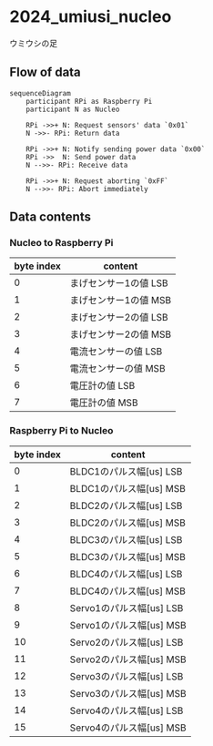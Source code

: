 # 2024_umiusi_nucleo

ウミウシの足

## Flow of data

```mermaid
sequenceDiagram
    participant RPi as Raspberry Pi
    participant N as Nucleo

    RPi ->>+ N: Request sensors' data `0x01`
    N ->>- RPi: Return data

    RPi ->>+ N: Notify sending power data `0x00`
    RPi ->>  N: Send power data
    N -->>- RPi: Receive data

    RPi ->>+ N: Request aborting `0xFF`
    N -->>- RPi: Abort immediately
```

## Data contents

### Nucleo to Raspberry Pi

byte index | content
---------- | -------
0 | まげセンサー1の値 LSB
1 | まげセンサー1の値 MSB
2 | まげセンサー2の値 LSB
3 | まげセンサー2の値 MSB
4 | 電流センサーの値 LSB
5 | 電流センサーの値 MSB
6 | 電圧計の値 LSB
7 | 電圧計の値 MSB

### Raspberry Pi to Nucleo

byte index | content
---------- | -------
0 | BLDC1のパルス幅[us] LSB
1 | BLDC1のパルス幅[us] MSB
2 | BLDC2のパルス幅[us] LSB
3 | BLDC2のパルス幅[us] MSB
4 | BLDC3のパルス幅[us] LSB
5 | BLDC3のパルス幅[us] MSB
6 | BLDC4のパルス幅[us] LSB
7 | BLDC4のパルス幅[us] MSB
8 | Servo1のパルス幅[us] LSB
9 | Servo1のパルス幅[us] MSB
10 | Servo2のパルス幅[us] LSB
11 | Servo2のパルス幅[us] MSB
12 | Servo3のパルス幅[us] LSB
13 | Servo3のパルス幅[us] MSB
14 | Servo4のパルス幅[us] LSB
15 | Servo4のパルス幅[us] MSB
